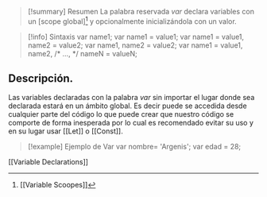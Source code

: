 >[!summary] Resumen
>La palabra reservada _var_ declara variables con un [scope global][^1] y opcionalmente inicializándola con un valor.

>[!info] Sintaxis
>var name1;
var name1 = value1;
var name1 = value1, name2 = value2;
var name1, name2 = value2;
var name1 = value1, name2, /* …, */ nameN = valueN;

## Descripción.
Las variables declaradas con la palabra _var_ sin importar el lugar donde sea declarada estará en un ámbito global. Es decir puede se accedida desde cualquier parte del código lo que puede crear que nuestro código se comporte de forma inesperada por lo cual es recomendado evitar su uso y en su lugar usar [[Let]] o [[Const]].

>[!example] Ejemplo de Var
>var nombre= 'Argenis';
>var edad = 28;

[[Variable Declarations]]

[^1]: [[Variable Scoopes]]